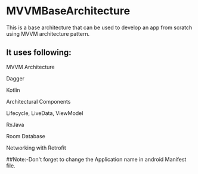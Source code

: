 # MVVMBaseArchitecture
This is a base architecture that can be used to develop an app from scratch using MVVM architecture pattern.

## It uses following:

MVVM Architecture

Dagger

Kotlin

Architectural Components

Lifecycle, LiveData, ViewModel

RxJava

Room Database

Networking with Retrofit


##Note:-Don't forget to change the Application name in android Manifest file.


